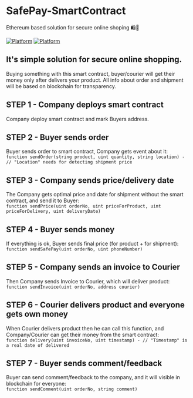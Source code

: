 # SafePay-SmartContract
Ethereum based solution for secure online shoping 🛍️🛒

[![Platform](https://img.shields.io/badge/Platform-Ethereum-brightgreen.svg)](https://en.wikipedia.org/wiki/Ethereum)
[![Platform](https://img.shields.io/badge/Compiler-^0.4.18-yellow.svg)](http://solidity.readthedocs.io/en/v0.4.18/)

## It's simple solution for secure online shopping.
Buying something with this smart contract, buyer/courier will get their money only after delivers your product. 
All info about order and shipment will be based on blockchain for transparency.

## STEP 1 - Company deploys smart contract
Company deploy smart contract and mark Buyers address.

## STEP 2 - Buyer sends order
Buyer sends order to smart contract, Company gets event about it: <br>
`function sendOrder(string product, uint quantity, string location) - // "Location" needs for detecting shipment price `

## STEP 3 - Company sends price/delivery date
The Company gets optimal price and date for shipment without the smart contract, and send it to Buyer: <br>
`function sendPrice(uint orderNo, uint priceForProduct, uint priceForDelivery, uint deliveryDate)`

## STEP 4 - Buyer sends money
If everything is ok, Buyer sends final price (for product + for shipment): <br>
`function sendSafePay(uint orderNo, uint phoneNumber)`

## STEP 5 - Company sends an invoice to Courier
Then Company sends Invoice to Courier, which will deliver product:  <br>
`function sendInvoice(uint orderNo, address courier)`

## STEP 6 - Courier delivers product and everyone gets own money
When Courier delivers product then he can call this function, and Company/Courier can get their money from the smart contract: <br>
`function delivery(uint invoiceNo, uint timestamp) - // "Timestamp" is a real date of delivered`

## STEP 7 - Buyer sends comment/feedback
Buyer can send comment/feedback to the company, and it will visible in blockchain for everyone: <br>
`function sendComment(uint orderNo, string comment)`
